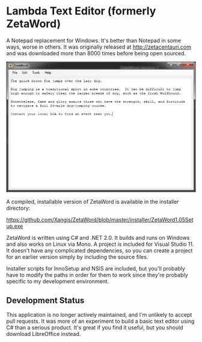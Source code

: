 # Lambda Text Editor (formerly ZetaWord)

A Notepad replacement for Windows. It's better than Notepad in some ways, worse
in others. It was originally released at http://zetacentauri.com and was downloaded
more than 8000 times before being open sourced.

![ZetaWord Screenshot](https://github.com/Xangis/ZetaWord/blob/master/images/ZetaWord1.png)

A compiled, installable version of ZetaWord is available in the installer directory:

https://github.com/Xangis/ZetaWord/blob/master/installer/ZetaWord1.05Setup.exe

ZetaWord is written using C# and .NET 2.0.  It builds and runs on Windows and
also works on Linux via Mono. A project is included for Visual Studio 11. It doesn't
have any complicated dependencies, so you can create a project for an earlier version
simply by including the source files.

Installer scripts for InnoSetup and NSIS are included, but you'll probably have to
modify the paths in order for them to work since they're probably specific to my
development environment.

## Development Status

This application is no longer actively maintained, and I'm unlikely to accept pull requests.
It was more of an experiment to build a basic text editor using C# than a serious product.
It's great if you find it useful, but you should download LibreOffice instead.

